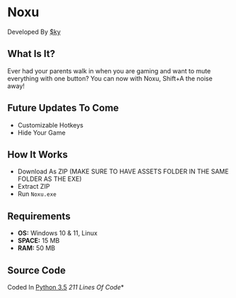 # Noxu
Developed By [$ky](https://github.com/skyy-rad)

## What Is It?
Ever had your parents walk in when you are gaming and want to mute everything with one button? You can now with Noxu, Shift+A the noise away!

## Future Updates To Come
* Customizable Hotkeys
* Hide Your Game

## How It Works
* Download As ZIP (MAKE SURE TO HAVE ASSETS FOLDER IN THE SAME FOLDER AS THE EXE)
* Extract ZIP
* Run `Noxu.exe`

## Requirements
* **OS:** Windows 10 & 11, Linux
* **SPACE:** 15 MB
* **RAM:** 50 MB

## Source Code
Coded In [Python 3.5](https://github.com/skyy-rad/Noxu/blob/main/source/main.py) *211 Lines Of Code**
